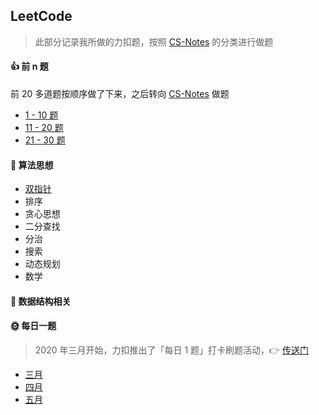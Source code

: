 ## LeetCode

> 此部分记录我所做的力扣题，按照 [CS-Notes](https://cyc2018.github.io/CS-Notes/#/notes/Leetcode%20%E9%A2%98%E8%A7%A3%20-%20%E7%9B%AE%E5%BD%951) 的分类进行做题


#### 👍 前 n 题

前 20 多道题按顺序做了下来，之后转向 [CS-Notes](https://cyc2018.github.io/CS-Notes/#/notes/Leetcode%20%E9%A2%98%E8%A7%A3%20-%20%E7%9B%AE%E5%BD%951) 做题

- [1 - 10 题](leetcode/inorder/1-10.md)
- [11 - 20 题](leetcode/inorder/11-20.md)
- [21 - 30 题](leetcode/inorder/21-30.md)

#### 🔐 算法思想

- [双指针](leetcode/algorithm/双指针.md)
- 排序
- 贪心思想
- 二分查找
- 分治
- 搜索
- 动态规划
- 数学

#### 🔢 数据结构相关


#### 🌞 每日一题

> 2020 年三月开始，力扣推出了「每日 1 题」打卡刷题活动，👉 [传送门](https://datayi.cn/w/noqw6arR)

- [三月](leetcode/daily-challenges/march-2020.md)
- [四月](leetcode/daily-challenges/april-2020.md)
- [五月](leetcode/daily-challenges/may-2020.md)
